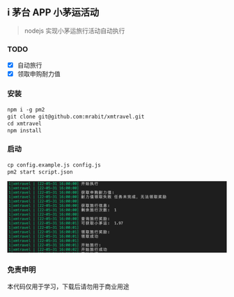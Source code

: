 ## i 茅台 APP 小茅运活动

> nodejs 实现小茅运旅行活动自动执行

### TODO

- [x] 自动旅行
- [x] 领取申购耐力值

### 安装

```shell
npm i -g pm2
git clone git@github.com:mrabit/xmtravel.git
cd xmtravel
npm install
```

### 启动

```shell
cp config.example.js config.js
pm2 start script.json
```

![xmtravel_log.png](./assets/xmtravel_log.png)

### 免责申明

本代码仅用于学习，下载后请勿用于商业用途
